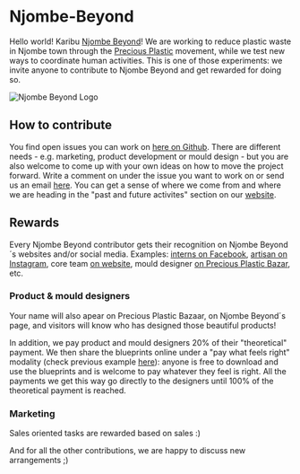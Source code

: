 # Njombe-Beyond
Hello world! Karibu [Njombe Beyond](https://www.smartcentretanzania.or.tz/index.php/projects/njombe-beyond/)!
We are working to reduce plastic waste in Njombe town through the [Precious Plastic](https://preciousplastic.com/) movement, while we test new ways to coordinate human activities. This is one of those experiments: we invite anyone to contribute to Njombe Beyond and get rewarded for doing so.

![Njombe Beyond Logo](https://user-images.githubusercontent.com/24914615/121501315-ca160080-c9e7-11eb-8465-ac38610e3869.jpg)

## How to contribute
You find open issues you can work on [here on Github](https://github.com/Mettodo/Njombe-Beyond/issues). There are different needs - e.g. marketing, product development or mould design  - but you are also welcome to come up with your own ideas on how to move the project forward. Write a comment on under the issue you want to work on or send us an email [here](mailto:hi.njombe@gmail.com). 
You can get a sense of where we come from and where we are heading in the "past and future activites" section on our [website](https://www.smartcentretanzania.or.tz/index.php/projects/njombe-beyond/).

## Rewards
Every Njombe Beyond contributor gets their recognition on Njombe Beyond´s websites and/or social media. Examples: [interns on Facebook](https://web.facebook.com/njomBEyond/photos/pcb.2395116790537565/2395107440538500/?type=3&__tn__=HH-R&eid=ARBh5ln3LbW4TnfJR2r1ZsDQ5dLXeu_2vg5L5dM_OAN9qplDcFN8pRdSY5upGAdMnZp_p-3CCKV53mNB&__xts__%5B0%5D=68.ARDFcgEsdIZZ6681HnBXeA3sCTwmmY23A7e-dBsJAhz4CEu_aJq_9QnPFgNbPOt7Oi9_144KaoZoiP2wisWjG50FYzsSfVRNa3TRF1Rxjm55L0lHrlTMZJeAdrjlVlJxG04GINbh-f5S470VsDTftWqvRhnLE7wBe4mSdgMhZjXIvy3c841GBfBObxPBo2kLZuFW_N0ve2BUyCnqxTC_zMh_WrtSzc6E0wj1B2x5p4FqYTVVg9_NiD9abWhMmMDNVuKAt56p6AbGBReP1sV8Tpst26zFp6NMSeDnUb7E4PL-TCyuaKoEw2k), [artisan on Instagram](https://www.instagram.com/p/BzfndifjfT2/), core team [on website](https://www.smartcentretanzania.or.tz/index.php/2019/08/16/njombe-beyond-network/), mould designer [on Precious Plastic Bazar](https://bazar.preciousplastic.com/moulds/injection-moulds/free-covid19-face-shield-mould-design/), etc.

### Product & mould designers
Your name will also apear on Precious Plastic Bazaar, on Njombe Beyond´s page, and visitors will know who has designed those beautiful products!

In addition, we pay product and mould designers 20% of their "theoretical" payment. We then share the blueprints online under a "pay what feels right" modality (check previous example [here](https://bazar.preciousplastic.com/shipo-smart-centre-tanzania/)): anyone is free to download and use the blueprints and is welcome to pay whatever they feel is right. All the payments we get this way go directly to the designers until 100% of the theoretical payment is reached.  

### Marketing
Sales oriented tasks are rewarded based on sales :) 

And for all the other contributions, we are happy to discuss new arrangements ;)
